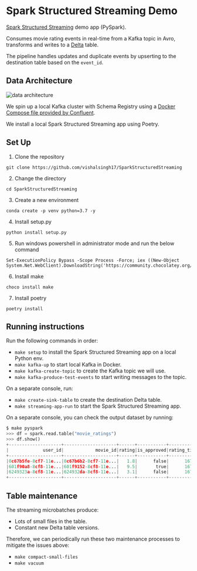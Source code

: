 # Spark Structured Streaming Demo
[Spark Structured Streaming](https://spark.apache.org/docs/latest/structured-streaming-programming-guide.html) demo app (PySpark).

Consumes movie rating events in real-time from a Kafka topic in Avro, transforms and writes to a [Delta](https://delta.io/) table.

The pipeline handles updates and duplicate events by upserting to the destination table based on the `event_id`.

## Data Architecture
![data architecture](https://user-images.githubusercontent.com/38698125/209481709-08c7a921-553a-4cd5-9327-055bcb23b1d5.png)

We spin up a local Kafka cluster with Schema Registry using a [Docker Compose file provided by Confluent](https://developer.confluent.io/tutorials/kafka-console-consumer-producer-avro/kafka.html#get-confluent-platform).

We install a local Spark Structured Streaming app using Poetry.

## Set Up
1. Clone the repository
```
git clone https://github.com/vishalsingh17/SparkStructuredStreaming
```

2. Change the directory
```
cd SparkStructuredStreaming
```

3. Create a new environment
```
conda create -p venv python=3.7 -y
```

4. Install setup.py
```
python install setup.py
```

5. Run windows powershell in administrator mode and run the below command
```
Set-ExecutionPolicy Bypass -Scope Process -Force; iex ((New-Object System.Net.WebClient).DownloadString('https://community.chocolatey.org/install.ps1'))
```

6. Install make
```
choco install make
```

7. Install poetry
```
poetry install
```













## Running instructions
Run the following commands in order:
* `make setup` to install the Spark Structured Streaming app on a local Python env.
* `make kafka-up` to start local Kafka in Docker.
* `make kafka-create-topic` to create the Kafka topic we will use.
* `make kafka-produce-test-events` to start writing messages to the topic.

On a separate console, run:
* `make create-sink-table` to create the destination Delta table.
* `make streaming-app-run` to start the Spark Structured Streaming app.

On a separate console, you can check the output dataset by running:
```python
$ make pyspark
>>> df = spark.read.table("movie_ratings")
>>> df.show()                                                                   
+--------------------+--------------------+------+-----------+----------------+-----------+
|             user_id|            movie_id|rating|is_approved|rating_timestamp|rating_date|
+--------------------+--------------------+------+-----------+----------------+-----------+
|0c67b5fe-8cf7-11e...|0c67b6b2-8cf7-11e...|   1.8|      false|      1672933621| 2023-01-05|
|601f90a8-8cf8-11e...|601f9152-8cf8-11e...|   9.5|       true|      1672934191| 2023-01-05|
|6249323a-8cf8-11e...|624932da-8cf8-11e...|   3.1|      false|      1672934194| 2023-01-05|
+--------------------+--------------------+------+-----------+----------------+-----------+
```

## Table maintenance
The streaming microbatches produce:
- Lots of small files in the table.
- Constant new Delta table versions.

Therefore, we can periodically run these two maintenance processes to mitigate the issues above:
- `make compact-small-files`
- `make vacuum`
